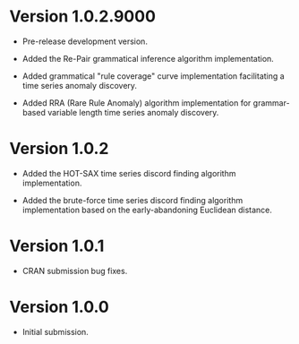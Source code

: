 # Version 1.0.2.9000

* Pre-release development version.

* Added the Re-Pair grammatical inference algorithm implementation.

* Added grammatical "rule coverage" curve implementation facilitating 
  a time series anomaly discovery.

* Added RRA (Rare Rule Anomaly) algorithm implementation for grammar-based variable 
  length time series anomaly discovery.

# Version 1.0.2

* Added the HOT-SAX time series discord finding algorithm implementation.

* Added the brute-force time series discord finding algorithm implementation 
  based on the early-abandoning Euclidean distance.

# Version 1.0.1

* CRAN submission bug fixes.

# Version 1.0.0

* Initial submission.
